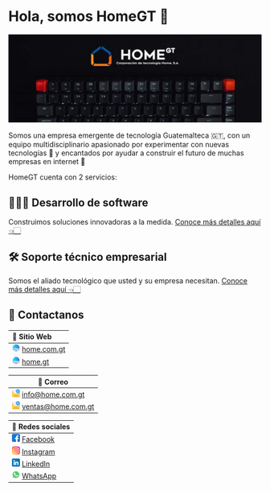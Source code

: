 # Hola, somos HomeGT 👋
![Imágen de portada](https://raw.githubusercontent.com/HomeGT/.github/4a1695439f179724c8002c3019873327d8e25a73/profile/img-front-page.jpg)

Somos una empresa emergente de tecnología Guatemalteca 🇬🇹, con un equipo multidisciplinario apasionado por experimentar con nuevas tecnologías 🚀 y encantados por ayudar a construir el futuro de muchas empresas en internet 🤯

HomeGT cuenta con 2 servicios:

## 👨🏻‍💻 Desarrollo de software
Construimos soluciones innovadoras a la medida.
[Conoce más detalles aquí 👈🏻](https://home.com.gt/es/services/development)

## 🛠 Soporte técnico empresarial
Somos el aliado tecnológico que usted y su empresa necesitan.
[Conoce más detalles aquí 👈🏻](https://home.com.gt/es/services/technical-support)


## 📲 Contactanos

|📲 Sitio Web &nbsp;&nbsp;&nbsp;&nbsp;&nbsp;&nbsp; |
|---|
|![website-logo](https://github.com/HomeGT/.github/blob/master/profile/website-logo.png?raw=true) [home.com.gt](https://home.com.gt/)|
|![website-web](https://github.com/HomeGT/.github/blob/master/profile/website-logo.png?raw=true) [home.gt](https://home.gt/)|


|📩 Correo|
|---|
|![mail-logo](https://github.com/HomeGT/.github/blob/master/profile/email-logo.png?raw=true) <a href="mailto:info@home.com.gt">info@home.com.gt</a>|
|![mail-web](https://github.com/HomeGT/.github/blob/master/profile/email-logo.png?raw=true) <a href="mailto:ventas@home.com.gt">ventas@home.com.gt</a>|


|📲 Redes sociales|
|---|
|![facebook-logo](https://github.com/HomeGT/.github/blob/master/profile/facebook-logo.png?raw=true) [Facebook](https://www.facebook.com/home.com.gt)|
|![instagram-logo](https://github.com/HomeGT/.github/blob/master/profile/instagram-logo.png?raw=true) [Instagram](https://www.instagram.com/home.com.gt/)|
|![LinkedIn-logo](https://github.com/HomeGT/.github/blob/master/profile/linkedin-logo.png?raw=true) [LinkedIn](https://www.linkedin.com/in/home-gt-b4331b247/)|
|![WhatsApp-logo](https://github.com/HomeGT/.github/blob/master/profile/whatsapp-logo.png?raw=true) [WhatsApp](https://api.whatsapp.com/send?phone=50258131533&text=Hola+HomeGT%2C+me+gustar%C3%ADa+m%C3%A1s+informaci%C3%B3n+sobre+sus+servicios.)|
